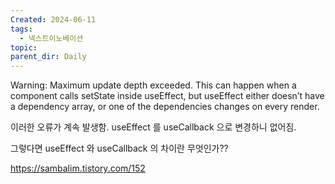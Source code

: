 ```yaml
---
Created: 2024-06-11
tags:
  - 넥스트이노베이션
topic: 
parent_dir: Daily
---
```

Warning: Maximum update depth exceeded.
This can happen when a component calls setState inside useEffect,
but useEffect either doesn’t have a dependency array,
or one of the dependencies changes on every render.

이러한 오류가 계속 발생함. 
useEffect 를 useCallback 으로 변경하니 없어짐.

그렇다면 useEffect 와 useCallback 의 차이란 무엇인가??

https://sambalim.tistory.com/152


